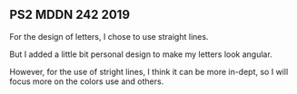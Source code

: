 ## PS2 MDDN 242 2019

For the design of letters, I chose to use straight lines.

But I added a little bit personal design to make my letters look angular.

However, for the use of stright lines, I think it can be more in-dept, so I will focus more on the colors use and others.

